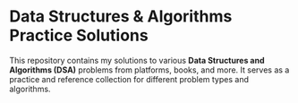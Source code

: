 # Data Structures & Algorithms Practice Solutions

This repository contains my solutions to various **Data Structures and Algorithms (DSA)** 
problems from platforms, books, and more.
It serves as a practice and reference collection for different problem types and algorithms.
